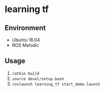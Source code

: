 # learning tf

## Environment
- Ubuntu 18.04
- ROS Melodic

## Usage
1. `catkin build`
2. `source devel/setup.bash`
3. `roslaunch learning_tf start_demo.launch`
